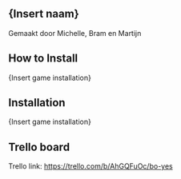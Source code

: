 ## {Insert naam} 
Gemaakt door Michelle, Bram en Martijn 

## How to Install
{Insert game installation} 

## Installation
{Insert game installation} 


## Trello board
Trello link: https://trello.com/b/AhGQFuOc/bo-yes 

